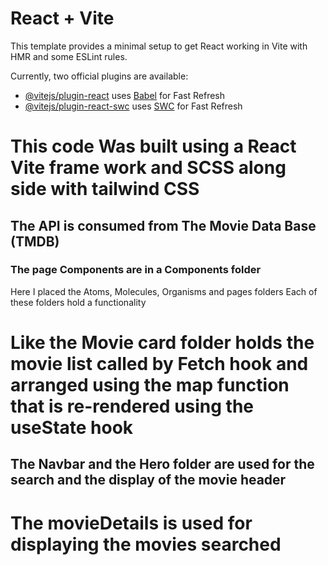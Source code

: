 # React + Vite

This template provides a minimal setup to get React working in Vite with HMR and some ESLint rules.

Currently, two official plugins are available:

- [@vitejs/plugin-react](https://github.com/vitejs/vite-plugin-react/blob/main/packages/plugin-react/README.md) uses [Babel](https://babeljs.io/) for Fast Refresh
- [@vitejs/plugin-react-swc](https://github.com/vitejs/vite-plugin-react-swc) uses [SWC](https://swc.rs/) for Fast Refresh

# This code Was built using a React Vite frame work and SCSS along side with tailwind CSS
## The API is consumed from The Movie Data Base (TMDB)
### The page Components are in a Components folder
Here I placed the Atoms, Molecules, Organisms and pages folders
Each of these folders hold a functionality
# Like the Movie card folder holds the movie list called by Fetch hook and arranged using the map function that is re-rendered using the useState hook
## The Navbar and the Hero folder are used for the search and the display of the movie header
# The movieDetails is used for displaying the movies searched
